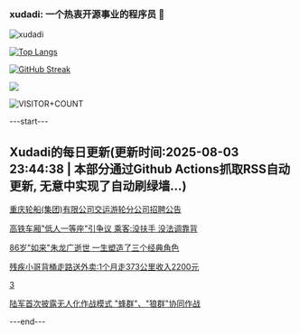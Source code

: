 ### xudadi: 一个热衷开源事业的程序员 👋

![xudadi](https://github-readme-stats-git-masterorgs-github-readme-stats-team.vercel.app/api?username=xudadi)

[![Top Langs](https://github-readme-stats.vercel.app/api/top-langs/?username=xudadi)](https://github.com/anuraghazra/github-readme-stats)

[![GitHub Streak](https://streak-stats.demolab.com?user=xudadi&locale=zh_Hans)](https://git.io/streak-stats)

![](https://raw.githubusercontent.com/xudadi/xudadi/main/assets/github-contribution-grid-snake.svg)

![VISITOR+COUNT](https://komarev.com/ghpvc/?username=xudadi&label=VISITOR+COUNT)


---start---

## Xudadi的每日更新(更新时间:2025-08-03 23:44:38 | 本部分通过Github Actions抓取RSS自动更新, 无意中实现了自动刷绿墙...)

[重庆轮船(集团)有限公司交运游轮分公司招聘公告](https://www.gongkaoleida.com/article/2545655)

[高铁车厢"低人一等座"引争议 乘客:没扶手 没法调靠背](https://m.163.com/news/article/K622GVE805149FJ6.html)

[86岁"如来"朱龙广逝世 一生塑造了三个经典角色](https://m.163.com/news/article/K62CALRK05506BEH.html)

[残疾小哥背桶走路送外卖:1个月走373公里收入2200元](https://m.163.com/news/article/K62CI15P053469M5.html)

[3](https://m.163.com/touch/news/sub/domestic)

[陆军首次披露无人化作战模式 "蜂群"、"狼群"协同作战](https://m.163.com/news/article/K61I95H1055040N3.html)

---end---
